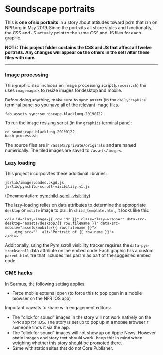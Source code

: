 # Soundscape portraits

This is **one of six portraits** in a story about attitudes toward porn that ran on NPR.org in May 2019. Since the portraits all share styles and functionality, the CSS and JS actually point to the same CSS and JS files for each graphic.

**NOTE: This project folder contains the CSS and JS that affect all
twelve portraits. Any changes will appear on the others in the set! Alter
these files with care.**

---------

### Image processing

This graphic also includes an image processing script (`process.sh`) that uses `imagemagick` to resize images for desktop and mobile.

Before doing anything, make sure to sync assets (in the `dailygraphics` terminal pane) so you have all of the relevant image files.

```
fab assets.sync:soundscape-blacklung-20190122
```

To run the image resizing script (in the `graphics` terminal pane):

```
cd soundscape-blacklung-20190122
bash process.sh
```

The source files are in `/assets/private/originals` and are named numerically. The tiled images are saved to `/assets/images`.


### Lazy loading

This project incorporates these additional libraries:

```
js/lib/imagesloaded.pkgd.js
js/lib/pymchild-scroll-visibility.v1.js
```

(Documentation: [pymchild-scroll-visibility](https://github.com/nprapps/pymchild-scroll-visibility))

The lazy-loading relies on data attributes to determine the appropriate `desktop` or `mobile` image to pull. In `child_template.html`, it looks like this:

```
<div id="lazy-image-{{ row.idx }}" class="lazy-wrapper" data-src-desktop="assets/desktop/{{ row.filename }}" data-src-mobile="assets/mobile/{{ row.filename }}">
    <img src=""  alt="Portrait of {{ row.name }}">
</div>
```

Additionally, using the Pym scroll visibility tracker requires the `data-pym-trackscroll` data attribute on the embed code. Each graphic has a custom `parent.html` file that includes this param as part of the suggested embed code.


### CMS hacks

In Seamus, the following setting applies:

- Force mobile external open (to force this to pop open in a mobile browser on the NPR iOS app)

Important caveats to share with engagement editors:

- The "click for sound" images in the story will not work natively on the NPR app for iOS. The story is set up to pop up in a mobile browser if someone finds it via the app.
- The "click for sound" images will not show up on Apple News. However static images and story text should work. Keep this in mind when weighing whether this story should be promoted there.
- Same with station sites that do not Core Publisher.

